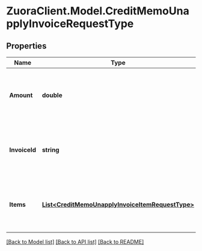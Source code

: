 # ZuoraClient.Model.CreditMemoUnapplyInvoiceRequestType

## Properties

Name | Type | Description | Notes
------------ | ------------- | ------------- | -------------
**Amount** | **double** | The credit memo amount to be unapplied from the invoice.  | 
**InvoiceId** | **string** | The unique ID of the invoice that the credit memo is unapplied from.  | 
**Items** | [**List&lt;CreditMemoUnapplyInvoiceItemRequestType&gt;**](CreditMemoUnapplyInvoiceItemRequestType.md) | Container for items. The maximum number of items is 1,000.  | [optional] 

[[Back to Model list]](../README.md#documentation-for-models) [[Back to API list]](../README.md#documentation-for-api-endpoints) [[Back to README]](../README.md)

